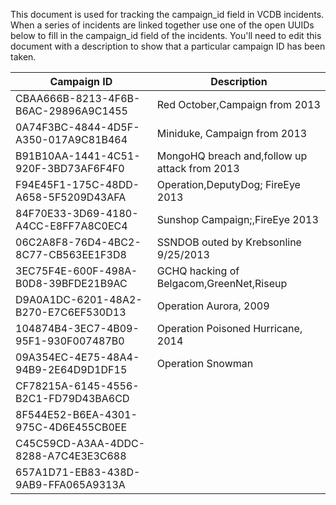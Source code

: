 This document is used for tracking the campaign_id field in VCDB incidents. When
a series of incidents are linked together use one of the open UUIDs below to
fill in the campaign_id field of the incidents. You'll need to edit this document
with a description to show that a particular campaign ID has been taken.



| Campaign ID                          | Description                                   |
|--------------------------------------|-----------------------------------------------|
| CBAA666B-8213-4F6B-B6AC-29896A9C1455 | Red October,Campaign from 2013                |
| 0A74F3BC-4844-4D5F-A350-017A9C81B464 | Miniduke, Campaign from 2013                  |
| B91B10AA-1441-4C51-920F-3BD73AF6F4F0 | MongoHQ breach and,follow up attack from 2013 |
| F94E45F1-175C-48DD-A658-5F5209D43AFA | Operation,DeputyDog; FireEye 2013             |
| 84F70E33-3D69-4180-A4CC-E8FF7A8C0EC4 | Sunshop Campaign;,FireEye 2013                |
| 06C2A8F8-76D4-4BC2-8C77-CB563EE1F3D8 |  SSNDOB outed by Krebsonline 9/25/2013        |
| 3EC75F4E-600F-498A-B0D8-39BFDE21B9AC |  GCHQ hacking of Belgacom,GreenNet,Riseup     |
| D9A0A1DC-6201-48A2-B270-E7C6EF530D13 |  Operation Aurora, 2009                       |
| 104874B4-3EC7-4B09-95F1-930F007487B0 |  Operation Poisoned Hurricane, 2014           |
| 09A354EC-4E75-48A4-94B9-2E64D9D1DF15 | Operation Snowman                             |
| CF78215A-6145-4556-B2C1-FD79D43BA6CD |                                               |
| 8F544E52-B6EA-4301-975C-4D6E455CB0EE |                                               |
| C45C59CD-A3AA-4DDC-8288-A7C4E3E3C688 |                                               |
| 657A1D71-EB83-438D-9AB9-FFA065A9313A |                                               |

